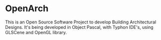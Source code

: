 # OpenArch

This is an Open Source Software Project to develop Building Architectural Designs.
It's being developed in Object Pascal, with Typhon IDE's, using GLSCene and OpenGL library.

